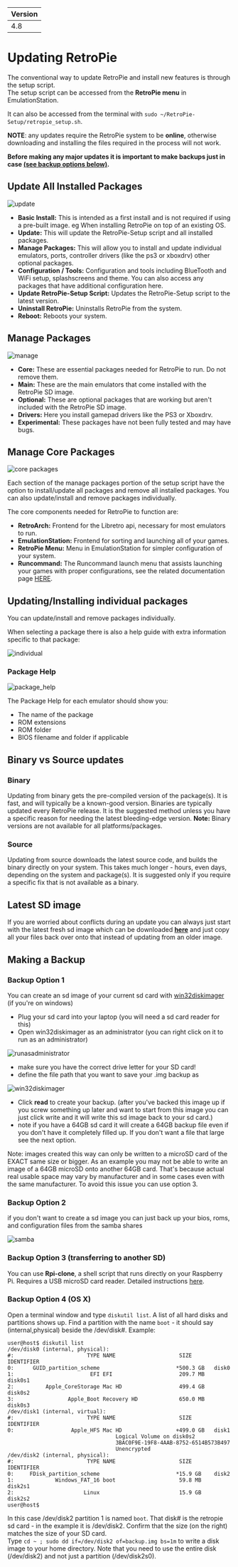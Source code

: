|Version|
|---|
|4.8|

# Updating RetroPie

The conventional way to update RetroPie and install new features is through the setup script.     
The setup script can be accessed from the **RetroPie menu** in EmulationStation. 

It can also be accessed from the terminal with `sudo ~/RetroPie-Setup/retropie_setup.sh`.

**NOTE**: any updates require the RetroPie system to be **online**, otherwise downloading and installing the files required in the process will not work.
 
**Before making any major updates it is important to make backups just in case [(see backup options below)](#making-a-backup).**

## Update All Installed Packages

![update](https://user-images.githubusercontent.com/540857/106713057-e03e2b00-65c7-11eb-9529-766986334e8b.png)

- **Basic Install:** This is intended as a first install and is not required if using a pre-built image. eg When installing RetroPie on top of an existing OS.
- **Update:** This will update the RetroPie-Setup script and all installed packages.
- **Manage Packages:** This will allow you to install and update individual emulators, ports, controller drivers (like the ps3 or xboxdrv) other optional packages.
- **Configuration / Tools:** Configuration and tools including BlueTooth and WiFi setup, splashscreens and theme. You can also access any packages that have additional configuration here.
- **Update RetroPie-Setup Script:** Updates the RetroPie-Setup script to the latest version.
- **Uninstall RetroPie:** Uninstalls RetroPie from the system.
- **Reboot:** Reboots your system.

## Manage Packages

![manage](https://cloud.githubusercontent.com/assets/10035308/17757080/913dbf7e-64a1-11e6-8370-05a3d2a720ed.png)

- **Core:** These are essential packages needed for RetroPie to run. Do not remove them.
- **Main:** These are the main emulators that come installed with the RetroPie SD image.
- **Optional:** These are optional packages that are working but aren't included with the RetroPie SD image.
- **Drivers:** Here you install gamepad drivers like the PS3 or Xboxdrv.
- **Experimental:** These packages have not been fully tested and may have bugs.
 
## Manage Core Packages

![core packages](https://cloud.githubusercontent.com/assets/10035308/15919781/a18d06ca-2dd1-11e6-9cec-136fc5f0e727.png)

Each section of the manage packages portion of the setup script have the option to install/update all packages and remove all installed packages. You can also update/install and remove packages individually.

The core components needed for RetroPie to function are:

- **RetroArch:** Frontend for the Libretro api, necessary for most emulators to run.
- **EmulationStation:** Frontend for sorting and launching all of your games.
- **RetroPie Menu:** Menu in EmulationStation for simpler configuration of your system.
- **Runcommand:** The Runcommand launch menu that assists launching your games with proper configurations, see the related documentation page [HERE](Runcommand).

## Updating/Installing individual packages

You can update/install and remove packages individually.

When selecting a package there is also a help guide with extra information specific to that package:

![individual](https://cloud.githubusercontent.com/assets/10035308/15987047/5414269a-2fd8-11e6-87ff-a0021e244054.png)

### Package Help

![package_help](https://cloud.githubusercontent.com/assets/10035308/15987048/542d760e-2fd8-11e6-909f-827b120dfc34.png)

The Package Help for each emulator should show you:
- The name of the package
- ROM extensions
- ROM folder
- BIOS filename and folder if applicable

## Binary vs Source updates

### Binary
Updating from binary gets the pre-compiled version of the package(s). It is fast, and will typically be a known-good version. Binaries are typically updated every RetroPie release. It is the suggested method unless you have a specific reason for needing the latest bleeding-edge version. **Note:** Binary versions are not available for all platforms/packages.

### Source
Updating from source downloads the latest source code, and builds the binary directly on your system. This takes much longer - hours, even days, depending on the system and package(s). It is suggested only if you require a specific fix that is not available as a binary.

## Latest SD image

If you are worried about conflicts during an update you can always just start with the latest fresh sd image which can be downloaded [**here**](https://retropie.org.uk/download/) and just copy all your files back over onto that instead of updating from an older image.

## Making a Backup

### Backup Option 1

You can create an sd image of your current sd card with [win32diskimager](http://sourceforge.net/projects/win32diskimager/files/Archive/) (if you're on windows)

- Plug your sd card into your laptop (you will need a sd card reader for this)
- Open win32diskimager as an administrator (you can right click on it to run as an administrator)

![runasadministrator](https://cloud.githubusercontent.com/assets/10035308/10266141/babb3420-6a0c-11e5-9f20-c26297b9fbbf.png)

- make sure you have the correct drive letter for your SD card! 
- define the file path that you want to save your .img backup as

![win32diskimager](https://cloud.githubusercontent.com/assets/10035308/10266156/79baadf6-6a0d-11e5-9c98-62211328c68a.png)

- Click **read** to create your backup. (after you've backed this image up if you screw something up later and want to start from this image you can just click write and it will write this sd image back to your sd card.)
- note if you have a 64GB sd card it will create a 64GB backup file even if you don't have it completely filled up. If you don't want a file that large see the next option. 

Note: images created this way can only be written to a microSD card of the EXACT same size or bigger.  As an example you may not be able to write an image of a 64GB microSD onto another 64GB card. That's because actual real usable space may vary by manufacturer and in some cases even with the same manufacturer. To avoid this issue you can use option 3.

### Backup Option 2

if you don't want to create a sd image you can just back up your bios, roms, and configuration files from the samba shares

![samba](https://cloud.githubusercontent.com/assets/10035308/12865893/d2eab264-cc77-11e5-9ec6-003e13322a5a.png)

### Backup Option 3 (transferring to another SD)

You can use **Rpi-clone**, a shell script that runs directly on your Raspberry Pi. Requires a USB microSD card reader.
Detailed instructions [here](https://github.com/billw2/rpi-clone).

### Backup Option 4 (OS X)

Open a terminal window and type `diskutil list`. A list of all hard disks and partitions shows up. Find a partition with the name `boot` - it should say (internal,physical) beside the /dev/disk#. Example:

    user@host$ diskutil list  
    /dev/disk0 (internal, physical):  
    #:                       TYPE NAME                    SIZE       IDENTIFIER  
    0:      GUID_partition_scheme                        *500.3 GB   disk0  
    1:                        EFI EFI                     209.7 MB   disk0s1  
    2:          Apple_CoreStorage Mac HD                  499.4 GB   disk0s2  
    3:                 Apple_Boot Recovery HD             650.0 MB   disk0s3  
    /dev/disk1 (internal, virtual):  
    #:                       TYPE NAME                    SIZE       IDENTIFIER  
    0:                  Apple_HFS Mac HD                 +499.0 GB   disk1  
                                      Logical Volume on disk0s2  
                                      3BAC0F9E-19F8-4AAB-8752-6514B573B497  
                                      Unencrypted  
    /dev/disk2 (internal, physical):  
    #:                       TYPE NAME                    SIZE       IDENTIFIER  
    0:     FDisk_partition_scheme                        *15.9 GB    disk2  
    1:             Windows_FAT_16 boot                    59.8 MB    disk2s1  
    2:                      Linux                         15.9 GB    disk2s2  
    user@host$

In this case /dev/disk2 partition 1 is named `boot`. That disk# is the retropie sd card - in the example it is /dev/disk2. Confirm that the size (on the right) matches the size of your SD card.  
Type `cd ~ ; sudo dd if=/dev/disk2 of=backup.img bs=1m` to write a disk image to your home directory. Note that you need to use the entire disk (/dev/disk2) and not just a partition (/dev/disk2s0).
